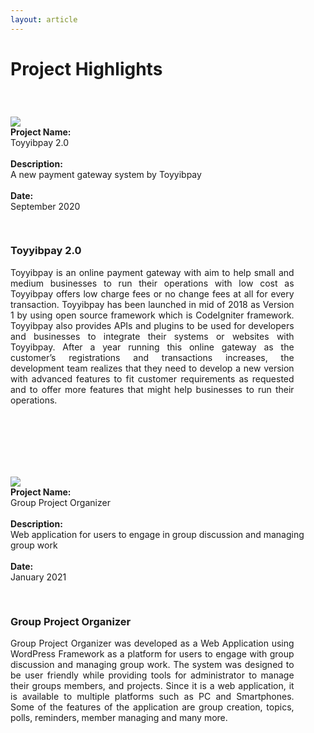 ```yaml
---
layout: article
---
```


# Project Highlights

<div class="grid" style="padding-top: 40px;">
  <div class="cell cell--7" style="padding-right: 30px;"> 
    <div class="card">
      <div class="card__image">
        <img class="image" src="https://media.discordapp.net/attachments/920942335154589756/946565488618639360/toyyibpaypayment.jpg"/>
      </div>
    </div>
  </div>
  <div class="cell cell--3">
    <b>Project Name:</b><br>Toyyibpay 2.0<br><br>
    <b>Description:</b><br>A new payment gateway system by Toyyibpay<br><br>
    <b>Date:</b><br>September 2020
  </div>
</div>

<div class="cell" style="padding-top: 30px; padding-right: 10%;">
<div class="card">
  <div class="card__content" style=" text-align: justify; text-justify: inter-word;">
    <div class="card__header">
      <h3>Toyyibpay 2.0</h3>
    </div>
    <p>Toyyibpay is an online payment gateway with aim to help small and medium businesses to run their operations with low cost as Toyyibpay offers low charge fees or no change fees at all for every transaction. Toyyibpay has been launched in mid of 2018 as Version 1 by using open source framework which is CodeIgniter framework. Toyyibpay also provides APIs and plugins to be used for developers and businesses to integrate their systems or websites with Toyyibpay. After a year running this online gateway as the customer’s registrations and transactions increases, the development team realizes that they need to develop a new version with advanced features to fit customer requirements as requested and to offer more features that might help businesses to run their operations.</p>
  </div>
</div>
</div>


<div class="grid" style="padding-top: 100px;">
  <div class="cell cell--7" style="padding-right: 20px;"> 
    <div class="card">
      <div class="card__image">
        <img class="image" src="https://media.discordapp.net/attachments/920942335154589756/946565488996130826/gpo.png"/>
      </div>
    </div>
  </div>
  <div class="cell cell--3">
    <b>Project Name:</b><br>Group Project Organizer<br><br>
    <b>Description:</b><br>Web application for users to engage in group discussion and managing group work<br><br>
    <b>Date:</b><br>January 2021
  </div>
</div>

<div class="cell" style="padding-top: 30px; padding-right: 10%;">
<div class="card">
  <div class="card__content" style=" text-align: justify; text-justify: inter-word;">
    <div class="card__header">
      <h3>Group Project Organizer</h3>
    </div>
    <p>Group Project Organizer was developed as a Web Application using WordPress Framework as a platform for users to engage with group discussion and managing group work. The system was designed to be user friendly while providing tools for administrator to manage their groups members, and projects. Since it is a web application, it is available to multiple platforms such as PC and Smartphones. Some of the features of the application are group creation, topics, polls, reminders, member managing and many more.</p>
  </div>
</div>
</div>